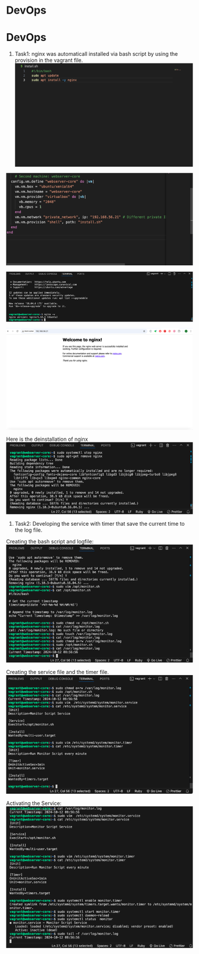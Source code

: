 # DevOps

# DevOps

1. Task1: nginx was automaticall installed via bash script by using the provision in the vagrant file.
   ![bash-nginx](https://github.com/Alex-Sigma/Development/blob/lecture6/images/nginx_Bash.png)

![nginx_provision](https://github.com/Alex-Sigma/Development/blob/lecture6/images/nginx_provision.png)

![nginx_installed](https://github.com/Alex-Sigma/Development/blob/lecture6/images/nginx_installed.png)

![nginx_ip](https://github.com/Alex-Sigma/Development/blob/lecture6/images/nginx_ip.png)

Here is the deinstallation of nginx
![nginx_deinstall](https://github.com/Alex-Sigma/Development/blob/lecture6/images/nginx_deinstall.png)

1. Task2: Developing the service with timer that save the current time to the log file.

Creating the bash script and logfile:
![service_bash_logfile](https://github.com/Alex-Sigma/Development/blob/lecture6/images/service_bash_logfile.png)

Creating the service file and the timer file.
![service_CreateService_Timer](https://github.com/Alex-Sigma/Development/blob/lecture6/images/service_CreateService_Timer.png)

Activating the Service:  
![service_activate_service](https://github.com/Alex-Sigma/Development/blob/lecture6/images/service_activate_service.png)

